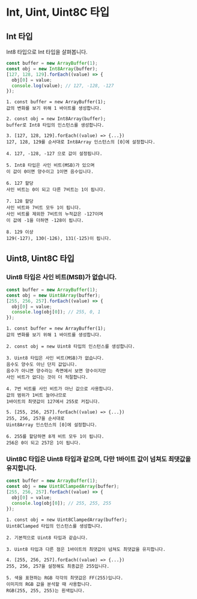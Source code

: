 # Int, Uint, Uint8C 타입

## Int 타입

Int8 타입으로 Int 타입을 살펴봅니다.

```js
const buffer = new ArrayBuffer(1);
const obj = new Int8Array(buffer);
[127, 128, 129].forEach((value) => {
  obj[0] = value;
  console.log(value); // 127, -128, -127
});
```

    1. const buffer = new ArrayBuffer(1);
    값의 변화를 보기 위해 1 바이트를 생성합니다.

    2. const obj = new Int8Array(buffer);
    buffer로 Int8 타입의 인스턴스를 생성합니다.

    3. [127, 128, 129].forEach((value) => {...})
    127, 128, 129를 순서대로 Int8Array 인스턴스의 [0]에 설정합니다.

    4. 127, -128, -127 으로 값이 설정됩니다.

    5. Int8 타입은 사인 비트(MSB)가 있으며
    이 값이 0이면 양수이고 1이면 음수입니다.

    6. 127 할당
    사인 비트는 0이 되고 다른 7비트는 1이 됩니다.

    7. 128 할당
    사인 비트와 7비트 모두 1이 됩니다.
    사인 비트를 제외한 7비트의 누적값은 -127이며
    이 값에 -1을 더하면 -128이 됩니다.

    8. 129 이상
    129(-127), 130(-126), 131(-125)이 됩니다.

## Uint8, Uint8C 타입

### Uint8 타입은 사인 비트(MSB)가 없습니다.

```js
const buffer = new ArrayBuffer(1);
const obj = new Uint8Array(buffer);
[255, 256, 257].forEach((value) => {
  obj[0] = value;
  console.log(obj[0]); // 255, 0, 1
});
```

    1. const buffer = new ArrayBuffer(1);
    값의 변화를 보기 위해 1 바이트를 생성합니다.

    2. const obj = new Uint8 타입의 인스턴스를 생성합니다.

    3. Uint8 타입은 사인 비트(MSB)가 없습니다.
    음수도 양수도 아닌 단지 값입니다.
    음수가 아니면 양수라는 측면에서 보면 양수이지만
    사인 비트가 없다는 것이 더 적절합니다.

    4. 7번 비트를 사인 비트가 아닌 값으로 사용합니다.
    값의 범위가 1비트 늘어나므로
    1바이트의 최댓값이 127에서 255로 커집니다.

    5. [255, 256, 257].forEach((value) => {...})
    255, 256, 257을 순서대로
    Uint8Array 인스턴스의 [0]에 설정합니다.

    6. 255를 할당하면 8개 비트 모두 1이 됩니다.
    256은 0이 되고 257은 1이 됩니다.

### Uint8C 타입은 Uint8 타입과 같으며, 다만 1바이트 값이 넘쳐도 최댓값을 유지합니다.

```js
const buffer = new ArrayBuffer(1);
const obj = new Uint8ClampedArray(buffer);
[255, 256, 257].forEach((value) => {
  obj[0] = value;
  console.log(obj[0]); // 255, 255, 255
});
```

    1. const obj = new Uint8ClampedArray(buffer);
    Uint8Clamped 타입의 인스턴스를 생성합니다.

    2. 기본적으로 Uint8 타입과 같습니다.

    3. Uint8 타입과 다른 점은 1바이트의 최댓값이 넘쳐도 최댓값을 유지합니다.

    4. [255, 256, 257].forEach((value) => {...})
    255, 256, 257을 설정해도 최종값은 255입니다.

    5. 색을 표현하는 RGB 각각의 최댓값은 FF(255)입니다.
    이미지의 RGB 값을 분석할 때 사용합니다.
    RGB(255, 255, 255)는 흰색입니다.
